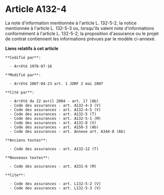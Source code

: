 # Article A132-4

La note d'information mentionnée à l'article L. 132-5-2, la notice mentionnée à l'article L. 132-5-3 ou, lorsqu'ils valent
note d'informations conformément à l'article L. 132-5-2, la proposition d'assurance ou le projet de contrat contiennent les
informations prévues par le modèle ci-annexé.

**Liens relatifs à cet article**

	**Codifié par**:

	  - Arrêté 1976-07-16

	**Modifié par**:

	  - Arrêté 2007-04-23 art. 1 JORF 2 mai 2007

	**Cité par**:

	  - Arrêté du 22 avril 2004 - art. 17 (Ab)
	  - Code des assurances - art. A132-4-3 (V)
	  - Code des assurances - art. A132-4-5 (V)
	  - Code des assurances - art. A132-5 (T)
	  - Code des assurances - art. A132-5-1 (M)
	  - Code des assurances - art. A132-8 (V)
	  - Code des assurances - art. A150-3 (Ab)
	  - Code des assurances - art. Annexe art. A344-8 (Ab)

	**Anciens textes**:

	  - Code des assurances - art. A132-12 (T)

	**Nouveaux textes**:

	  - Code des assurances - art. A331-6 (M)

	**Cite**:

	  - Code des assurances - art. L132-5-2 (V)
	  - Code des assurances - art. L132-5-3 (V)
